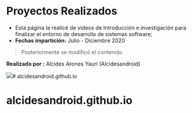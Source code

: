 # Proyectos Realizados

- Esta página la realicé de videos de Introducción e investigación para finalizar el entorno de desarrollo de sistemas software;
- **Fechas impartición:** Julio - Diciembre 2020
> Posteriormente se modificó el contenido

**Realizado por :** Alcides Arones Yauri (Alcidesandroid)

![](https://avatars.githubusercontent.com/u/66286436?v=4)# alcidesandroid.github.io
# alcidesandroid.github.io
